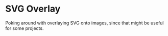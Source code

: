 # SVG Overlay

Poking around with overlaying SVG onto images, since that might be useful for some projects.

